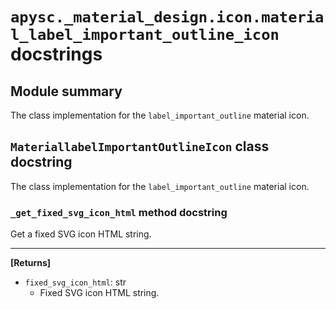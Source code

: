 # `apysc._material_design.icon.material_label_important_outline_icon` docstrings

## Module summary

The class implementation for the `label_important_outline` material icon.

## `MateriallabelImportantOutlineIcon` class docstring

The class implementation for the `label_important_outline` material icon.

### `_get_fixed_svg_icon_html` method docstring

Get a fixed SVG icon HTML string.<hr>

**[Returns]**

- `fixed_svg_icon_html`: str
  - Fixed SVG icon HTML string.